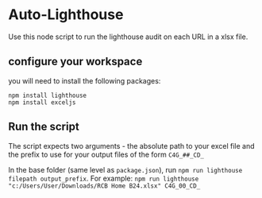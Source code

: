 # Auto-Lighthouse

Use this node script to run the lighthouse audit on each URL in a xlsx file.

## configure your workspace

you will need to install the following packages:

```
npm install lighthouse
npm install exceljs
```

## Run the script

The script expects two arguments - the absolute path to your excel file and the prefix to use for your output files of the form `C4G_##_CD_`

In the base folder (same level as `package.json`), run `npm run lighthouse filepath output_prefix`. For example: `npm run lighthouse "c:/Users/User/Downloads/RCB Home B24.xlsx" C4G_00_CD_`
